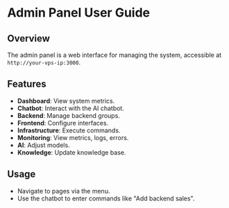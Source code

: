 # Admin Panel User Guide

## Overview

The admin panel is a web interface for managing the system, accessible at `http://your-vps-ip:3000`.

## Features

- **Dashboard**: View system metrics.
- **Chatbot**: Interact with the AI chatbot.
- **Backend**: Manage backend groups.
- **Frontend**: Configure interfaces.
- **Infrastructure**: Execute commands.
- **Monitoring**: View metrics, logs, errors.
- **AI**: Adjust models.
- **Knowledge**: Update knowledge base.

## Usage

- Navigate to pages via the menu.
- Use the chatbot to enter commands like "Add backend sales".
